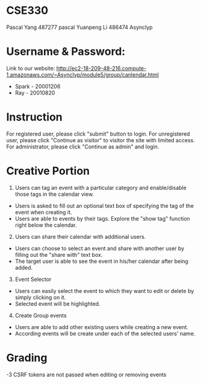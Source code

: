 # CSE330

Pascal Yang 487277 pascal
Yuanpeng Li 486474 Asynclyp


# Username & Password:

Link to our website: http://ec2-18-209-48-216.compute-1.amazonaws.com/~Asynclyp/module5/group/canlendar.html

- Spark - 20001206
- Ray - 20010820

# Instruction

For registered user, please click "submit" button to login. 
For unregistered user, please click "Continue as visitor" to visitor the site with limited access.
For administrator, please click "Continue as admin" and login. 


# Creative Portion

1. Users can tag an event with a particular category and enable/disable those tags in the calendar view. 
- Users is asked to fill out an optional text box of specifying the tag of the event when creating it.
- Users are able to events by their tags. Explore the "show tag" function right below the calendar.

2. Users can share their calendar with additional users.
- Users can choose to select an event and share with another user by filling out the "share with" text box. 
- The target user is able to see the event in his/her calendar after being added.

3. Event Selector
- Users can easily select the event to which they want to edit or delete by simply clicking on it.
- Selected event will be highlighted.

4. Create Group events
- Users are able to add other existing users while creating a new event.
- According events will be create under each of the selected users' name.

# Grading
-3 CSRF tokens are not passed when editing or removing events
